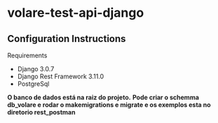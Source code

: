

# volare-test-api-django


## Configuration Instructions

Requirements

- Django 3.0.7
- Django Rest Framework 3.11.0
- PostgreSql


 **O banco de dados está na raiz do projeto.**
 **Pode criar o schemma db_volare e rodar o makemigrations e migrate e os exemplos
 esta no diretorio rest_postman**